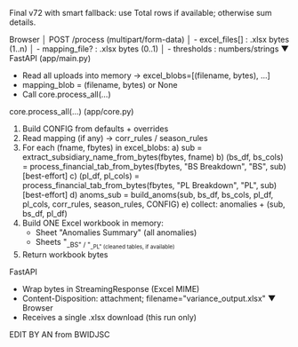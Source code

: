 Final v72 with smart fallback: use Total rows if available; otherwise sum details.

Browser
  │  POST /process  (multipart/form-data)
  │   - excel_files[] : .xlsx bytes (1..n)
  │   - mapping_file? : .xlsx bytes (0..1)
  │   - thresholds    : numbers/strings
  ▼
FastAPI (app/main.py)
  - Read all uploads into memory → excel_blobs=[(filename, bytes), ...]
  - mapping_blob = (filename, bytes) or None
  - Call core.process_all(...)

core.process_all(...)  (app/core.py)
  1) Build CONFIG from defaults + overrides
  2) Read mapping (if any) → corr_rules / season_rules
  3) For each (fname, fbytes) in excel_blobs:
       a) sub = extract_subsidiary_name_from_bytes(fbytes, fname)
       b) (bs_df, bs_cols) = process_financial_tab_from_bytes(fbytes, "BS Breakdown", "BS", sub)  [best-effort]
       c) (pl_df, pl_cols) = process_financial_tab_from_bytes(fbytes, "PL Breakdown", "PL", sub)  [best-effort]
       d) anoms_sub = build_anoms(sub, bs_df, bs_cols, pl_df, pl_cols, corr_rules, season_rules, CONFIG)
       e) collect: anomalies + (sub, bs_df, pl_df)
  4) Build ONE Excel workbook in memory:
       - Sheet "Anomalies Summary" (all anomalies)
       - Sheets "<sub>_BS" / "<sub>_PL" (cleaned tables, if available)
  5) Return workbook bytes

FastAPI
  - Wrap bytes in StreamingResponse (Excel MIME)
  - Content-Disposition: attachment; filename="variance_output.xlsx"
  ▼
Browser
  - Receives a single .xlsx download (this run only)


EDIT BY AN from BWIDJSC